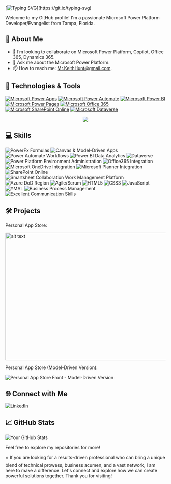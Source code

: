 [![Typing SVG](https://readme-typing-svg.herokuapp.com?font=Fira+Code&pause=1000&color=F7A304&background=E9E9E900&random=false&width=435&lines=Hi!+I'm+Keith+Hunt!)](https://git.io/typing-svg)

 Welcome to my GitHub profile! I'm a passionate Microsoft Power Platform Developer/Evangelist from Tampa, Florida.

## 🚀 About Me

- 👯 I’m looking to collaborate on Microsoft Power Platform, Copilot, Office 365, Dynamics 365.
- 💬 Ask me about the Microsoft Power Platform.
- 📫 How to reach me: Mr.KeithHunt@gmail.com.


## 🔧 Technologies & Tools

[![Microsoft Power Apps](https://img.shields.io/badge/Power%20Apps-%230078D4.svg?style=for-the-badge&logo=microsoft-powerapps&logoColor=white)](https://powerapps.microsoft.com/)
[![Microsoft Power Automate](https://img.shields.io/badge/Power%20Automate-%230078D4.svg?style=for-the-badge&logo=microsoft-powerautomate&logoColor=white)](https://flow.microsoft.com/)
[![Microsoft Power BI](https://img.shields.io/badge/Power%20BI-%23F2C811.svg?style=for-the-badge&logo=microsoft-powerbi&logoColor=white)](https://powerbi.microsoft.com/)
[![Microsoft Power Pages](https://img.shields.io/badge/Power%20Pages-%2344A4EF.svg?style=for-the-badge&logo=microsoft&logoColor=white)](https://www.microsoft.com/)
[![Microsoft Office 365](https://img.shields.io/badge/Office%20365-%23D83B01.svg?style=for-the-badge&logo=microsoft-office&logoColor=white)](https://www.microsoft.com/en-us/microsoft-365/)
[![Microsoft SharePoint Online](https://img.shields.io/badge/SharePoint%20Online-%23276DC3.svg?style=for-the-badge&logo=microsoft-sharepoint&logoColor=white)](https://sharepoint.microsoft.com/)
[![Microsoft Dataverse](https://img.shields.io/badge/Dataverse-%230075FF.svg?style=for-the-badge&logo=microsoft-dataverse&logoColor=white)](https://powerplatform.microsoft.com/dataverse/)
<p align="center">
  <a href="https://skillicons.dev">
    <img src="https://skillicons.dev/icons?i=js,html,css,ansible,atom,bootstrap,svg,vscode" />
  </a>
</p>

## 💻 Skills

![PowerFx Formulas](https://img.shields.io/badge/PowerFx-Intermediate-green) 
![Canvas & Model-Driven Apps](https://img.shields.io/badge/Canvas_&_Model--Driven_Apps-Intermediate-green)
![Power Automate Workflows](https://img.shields.io/badge/Power_Automate_Workflows-Intermediate-green)
![Power BI Data Analytics](https://img.shields.io/badge/Power_BI_Data_Analytics-Intermediate-green)
![Dataverse](https://img.shields.io/badge/Dataverse-Intermediate-green)
![Power Platform Environment Administration](https://img.shields.io/badge/Power_Platform_Environment_Administration-Intermediate-green)
![Office365 Integration](https://img.shields.io/badge/Office365_Integration-Intermediate-green)
![Microsoft OneDrive Integration](https://img.shields.io/badge/Microsoft_OneDrive_Integration-Intermediate-green)
![Microsoft Planner Integration](https://img.shields.io/badge/Microsoft_Planner_Integration-Intermediate-green)
![SharePoint Online](https://img.shields.io/badge/SharePoint_Online-Intermediate-green)
![Smartsheet Collaboration Work Management Platform](https://img.shields.io/badge/Smartsheet_Collaboration_Work_Management_Platform-Intermediate-green)
![Azure DoD Region](https://img.shields.io/badge/Azure_DoD_Region-Intermediate-green)
![Agile/Scrum](https://img.shields.io/badge/Agile_Scrum-Intermediate-green)
![HTML5](https://img.shields.io/badge/HTML5-Beginner-yellow) 
![CSS3](https://img.shields.io/badge/CSS3-Beginner-yellow) 
![JavaScript](https://img.shields.io/badge/JavaScript-Beginner-yellow) 
![YMAL](https://img.shields.io/badge/YMAL-Beginner-yellow)
![Business Process Management](https://img.shields.io/badge/Business_Process_Management-Expert-blue)
![Excellent Communication Skills](https://img.shields.io/badge/Excellent_Communication_Skills-Expert-blue)


## 🛠️ Projects
Personal App Store:

<img src="https://github.com/MrKeithHunt/PowerPlatform/blob/Images/App%20Store%20Front.PNG" alt="alt text" width="600" height="400">

Personal App Store (Model-Driven Version):

![Personal App Store Front - Model-Driven Version](https://github.com/MrKeithHunt/PowerPlatform/blob/Images/App%20Store%20Front%20(Model-Driven).PNG)

  
## 🌐 Connect with Me

<p align="left">
  <a href="www.linkedin.com/in/mrkeithhunt" target="">
    <img src="https://skillicons.dev/icons?i=linkedin" alt="LinkedIn" />
  </a>
</p>

## 📈 GitHub Stats

![Your GitHub Stats](https://github-readme-stats.vercel.app/api?username=YourGitHubUsername&show_icons=true&theme=gruvbox)

Feel free to explore my repositories for more!

⭐️ If you are looking for a results-driven professional who can bring a unique blend of technical prowess, business acumen, and a vast network, I am here to make a difference. Let's connect and explore how we can create powerful solutions together. Thank you for visiting! 



